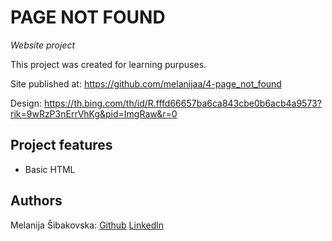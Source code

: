 # PAGE NOT FOUND

_Website project_

This project was created for learning purpuses.

Site published at: https://github.com/melanijaa/4-page_not_found

Design: https://th.bing.com/th/id/R.fffd66657ba6ca843cbe0b6acb4a9573?rik=9wRzP3nErrVhKg&pid=ImgRaw&r=0


## Project features

-   Basic HTML

## Authors

Melanija Šibakovska: [Github](https://github.com/melanijaa) [Linkedln](https://www.linkedin.com/in/melanija-%C5%A1ibakovska-16a065234/)
